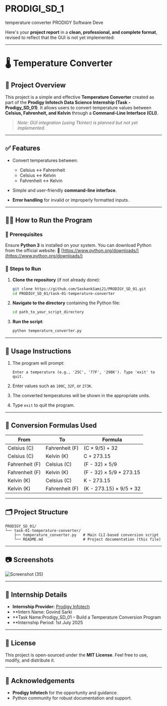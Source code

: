 # PRODIGI_SD_1
temperature  converter PRODIGY Software Deve

Here's your **project report** in a **clean, professional, and complete format**, revised to reflect that the GUI is not yet implemented:

---

# 🌡️ Temperature Converter

## 📌 Project Overview

This project is a simple and effective **Temperature Converter** created as part of the **Prodigy Infotech Data Science Internship (Task - Prodigy\_SD\_01)**.
It allows users to convert temperature values between **Celsius, Fahrenheit, and Kelvin** through a **Command-Line Interface (CLI)**.

> *Note: GUI integration (using Tkinter) is planned but not yet implemented.*

---

## ✅ Features

* Convert temperatures between:

  * Celsius ↔ Fahrenheit
  * Celsius ↔ Kelvin
  * Fahrenheit ↔ Kelvin
* Simple and user-friendly **command-line interface**.
* **Error handling** for invalid or improperly formatted inputs.

---

## 🧑‍💻 How to Run the Program

### 🔧 Prerequisites

Ensure **Python 3** is installed on your system.
You can download Python from the official website:
🔗 [https://www.python.org/downloads/](https://www.python.org/downloads/)

### 🚀 Steps to Run

1. **Clone the repository** (if not already done):

   ```bash
   git clone https://github.com/SaskankSami21/PRODIGY_SD_01.git
   cd PRODIGY_SD_01/task-01-temperature-converter
   ```

2. **Navigate to the directory** containing the Python file:

   ```bash
   cd path_to_your_script_directory
   ```

3. **Run the script**:

   ```bash
   python temperature_converter.py
   ```

---

## 🧪 Usage Instructions

1. The program will prompt:

   ```
   Enter a temperature (e.g., '25C', '77F', '298K'). Type 'exit' to quit.
   ```
2. Enter values such as `100C`, `32F`, or `273K`.
3. The converted temperatures will be shown in the appropriate units.
4. Type `exit` to quit the program.

---

## 🧠 Conversion Formulas Used

| From           | To             | Formula                 |
| -------------- | -------------- | ----------------------- |
| Celsius (C)    | Fahrenheit (F) | (C × 9/5) + 32          |
| Celsius (C)    | Kelvin (K)     | C + 273.15              |
| Fahrenheit (F) | Celsius (C)    | (F - 32) × 5/9          |
| Fahrenheit (F) | Kelvin (K)     | (F - 32) × 5/9 + 273.15 |
| Kelvin (K)     | Celsius (C)    | K - 273.15              |
| Kelvin (K)     | Fahrenheit (F) | (K - 273.15) × 9/5 + 32 |

---

## 🗂️ Project Structure

```
PRODIGY_SD_01/
└── task-01-temperature-converter/
    ├── temperature_converter.py   # Main CLI-based conversion script
    └── README.md                  # Project documentation (this file)
```

---

## 📷 Screenshots 

![Screenshot (35)](https://github.com/user-attachments/assets/bd55ab78-0c19-4d0a-a10c-5dd93f9241ac)


---

## 🏫 Internship Details

* **Internship Provider:** [Prodigy Infotech](https://www.prodigyinfotech.com/)
* **Intern Name: Govind Sarki
* **Task Name:Prodigy\_SD\_01 – Build a Temperature Conversion Program
* **Internship Period: 1st July 2025

---

## 📝 License

This project is open-sourced under the **MIT License**.
Feel free to use, modify, and distribute it.

---

## 🙏 Acknowledgements

* **Prodigy Infotech** for the opportunity and guidance.
* Python community for robust documentation and support.



